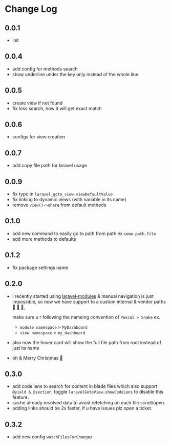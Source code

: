 # Change Log

## 0.0.1

- init

## 0.0.4

- add config for methods search
- show underline under the key only instead of the whole line

## 0.0.5

- create view if not found
- fix loss search, now it will get exact match

## 0.0.6

- configs for view creation

## 0.0.7

- add copy file path for laravel usage

## 0.0.9

- fix typo in `laravel_goto_view.viewDefaultValue`
- fix linking to dynamic views (with variable in its name)
- remove `view()->share` from default methods

## 0.1.0

- add new command to easily go to path from path ex.`some.path.file`
- add more methods to defaults

## 0.1.2

- fix package settings name

## 0.2.0

- i recently started using [laravel-modules](https://nwidart.com/laravel-modules/v6/installation-and-setup) & manual navigation is just impossible, so now we have support to a custom internal & vendor paths 🎊 💃 🚀,

    make sure u r following the nameing convention of `Pascal > Snake` ex.
    + `module namespace` > `MyDashboard`
    + `view namespace` > `my_dashboard`
- also now the hover card will show the full file path from root instead of just its name
- oh & Merry Christmas 🎄

## 0.3.0

- add code lens to search for content in blade files which also support `@yield & @section`, toggle `laravelGotoView.showCodeLens` to disable this feature.
- cache already resolved data to avoid refetching on each file scroll/open.
- adding links should be 2x faster, if u have issues plz open a ticket.

## 0.3.2

- add new config `watchFilesForChanges`
